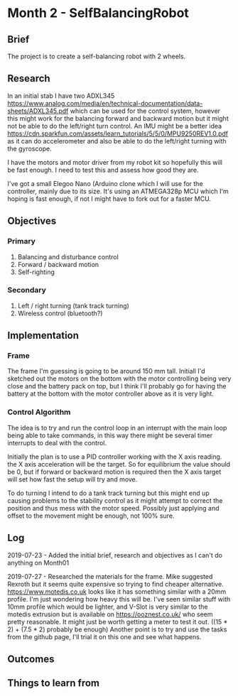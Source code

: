 # Month 2 - SelfBalancingRobot

## Brief

The project is to create a self-balancing robot with 2 wheels.

## Research

In an initial stab I have two ADXL345 <https://www.analog.com/media/en/technical-documentation/data-sheets/ADXL345.pdf> which can be used for the control system, however this might work for the balancing forward and backward motion but it might not be able to do the left/right turn control. An IMU might be a better idea <https://cdn.sparkfun.com/assets/learn_tutorials/5/5/0/MPU9250REV1.0.pdf> as it can do accelerometer and also be able to do the left/right turning with the gyroscope.

I have the motors and motor driver from my robot kit so hopefully this will be fast enough. I need to test this and assess how good they are.

I've got a small Elegoo Nano (Arduino clone which I will use for the controller, mainly due to its size. It's using an ATMEGA328p MCU which I'm hoping is fast enough, if not I might have to fork out for a faster MCU.

## Objectives

### Primary

1. Balancing and disturbance control
1. Forward / backward motion
1. Self-righting


### Secondary

1. Left / right turning (tank track turning)
1. Wireless control (bluetooth?)

## Implementation

### Frame

The frame I'm guessing is going to be around 150 mm tall. Initiall I'd sketched out the motors on the bottom with the motor controlling being very close and the battery pack on top, but I think I'll probably go for having the battery at the bottom with the motor controller above as it is very light.

### Control Algorithm

The idea is to try and run the control loop in an interrupt with the main loop being able to take commands, in this way there might be several timer interrupts to deal with the control.

Initially the plan is to use a PID controller working with the X axis reading. the X axis acceleration will be the target. So for equilibrium the value should be 0, but if forward or backward motion is required then the X axis target will set how fast the setup will try and move.

To do turning I intend to do a tank track turning but this might end up causing problems to the stability control as it might attempt to correct the position and thus mess with the motor speed. Possibly just applying and offset to the movement might be enough, not 100% sure.

## Log

2019-07-23 - Added the initial brief, research and objectives as I can't do anything on Month01

2019-07-27 - Researched the materials for the frame. Mike suggested Rexroth but it seems quite expensive so trying to find cheaper alternative. <https://www.motedis.co.uk> looks like it has something similar with a 20mm profile. I'm just wondering how heavy this will be. 
I've seen similar stuff with 10mm profile which would be lighter, and V-Slot is very similar to the motedis extrusion but is available on <https://ooznest.co.uk/> who seem pretty reasonable. It might just be worth getting a meter to test it out. ((15 * 2) + (7.5 * 2) probably be enough)
Another point is to try and use the tasks from the github page, I'll trial it on this one and see what happens.


## Outcomes



## Things to learn from
